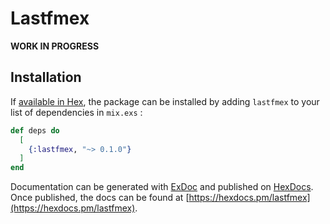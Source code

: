 # Lastfmex

**WORK IN PROGRESS**

## Installation

If [available in Hex](https://hex.pm/docs/publish), the package can be installed
by adding `lastfmex` to your list of dependencies in `mix.exs` :

``` elixir
def deps do
  [
    {:lastfmex, "~> 0.1.0"}
  ]
end
```

Documentation can be generated with [ExDoc](https://github.com/elixir-lang/ex_doc)
and published on [HexDocs](https://hexdocs.pm). Once published, the docs can
be found at [https://hexdocs.pm/lastfmex](https://hexdocs.pm/lastfmex).

